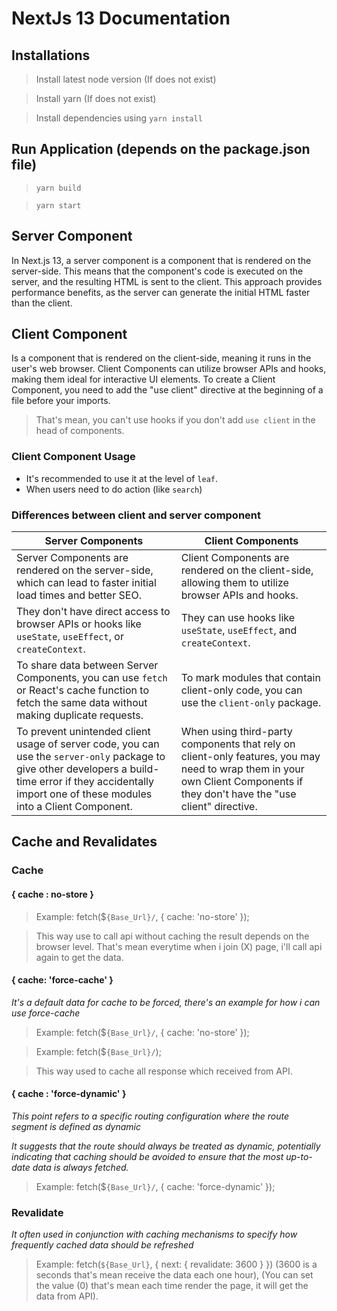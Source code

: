 # NextJs 13 Documentation

## Installations

> Install latest node version (If does not exist)

> Install yarn (If does not exist)

> Install dependencies using `yarn install`


## Run Application (depends on the package.json file)

> `yarn build`

> `yarn start`

## Server Component

In Next.js 13, a server component is a component that is rendered on the server-side. 
This means that the component's code is executed on the server, and the resulting HTML is sent to the client.
This approach provides performance benefits, as the server can generate the initial HTML faster than the client.

## Client Component

Is a component that is rendered on the client-side, meaning it runs in the user's web browser. 
Client Components can utilize browser APIs and hooks, making them ideal for interactive UI elements. 
To create a Client Component, you need to add the "use client" directive at the beginning of a file before your imports.

> That's mean, you can't use hooks if you don't add `use client` in the head of components.

### Client Component Usage

* It's recommended to use it at the level of `leaf`.
* When users need to do action (like `search`)

### Differences between client and server component

| Server Components | Client Components |
| --- | --- |
| Server Components are rendered on the server-side, which can lead to faster initial load times and better SEO. | Client Components are rendered on the client-side, allowing them to utilize browser APIs and hooks. |
| They don't have direct access to browser APIs or hooks like `useState`, `useEffect`, or `createContext`. | They can use hooks like `useState`, `useEffect`, and `createContext`. |
| To share data between Server Components, you can use `fetch` or React's cache function to fetch the same data without making duplicate requests. | To mark modules that contain client-only code, you can use the `client-only` package. |
| To prevent unintended client usage of server code, you can use the `server-only` package to give other developers a build-time error if they accidentally import one of these modules into a Client Component. | When using third-party components that rely on client-only features, you may need to wrap them in your own Client Components if they don't have the "use client" directive. |


## Cache and Revalidates

### Cache

#### { cache : no-store }

> Example: fetch($`{Base_Url}/`, { cache: 'no-store' });

> This way use to call api without caching the result depends on the browser level.
> That's mean everytime when i join (X) page, i'll call api again to get the data.

#### { cache: 'force-cache' }

*It's a default data for cache to be forced, there's an example for how i can use force-cache*

> Example: fetch($`{Base_Url}/`, { cache: 'no-store' });

> Example: fetch($`{Base_Url}/`);

> This way used to cache all response which received from API.


#### { cache : 'force-dynamic' }

*This point refers to a specific routing configuration where the route segment is defined as dynamic*

*It suggests that the route should always be treated as dynamic, potentially indicating that caching should be avoided to ensure that the most up-to-date data is always fetched.*

> Example: fetch($`{Base_Url}/`, { cache: 'force-dynamic' });

### Revalidate

*It often used in conjunction with caching mechanisms to specify how frequently cached data should be refreshed*

> Example: fetch(`${Base_Url}`, { next: { revalidate: 3600 } })  (3600 is a seconds that's mean receive the data each one hour), (You can set the value (0) that's mean each time render the page, it will get the data from API).

